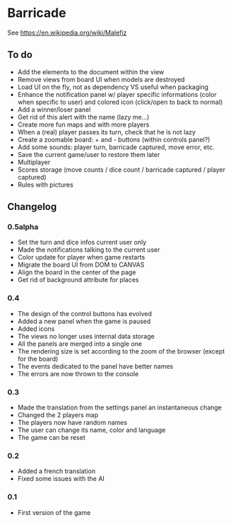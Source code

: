 # Barricade

See https://en.wikipedia.org/wiki/Malefiz


## To do

* Add the elements to the document within the view
* Remove views from board UI when models are destroyed
* Load UI on the fly, not as dependency VS useful when packaging
* Enhance the notification panel w/ player specific informations (color when specific to user) and colored icon (click/open to back to normal)
* Add a winner/loser panel
* Get rid of this alert with the name (lazy me...)
* Create more fun maps and with more players
* When a (real) player passes its turn, check that he is not lazy
* Create a zoomable board: + and - buttons (within controls panel?)
* Add some sounds: player turn, barricade captured, move error, etc.
* Save the current game/user to restore them later
* Multiplayer
* Scores storage (move counts / dice count / barricade captured / player captured)
* Rules with pictures


## Changelog

### 0.5alpha

* Set the turn and dice infos current user only
* Made the notifications talking to the current user
* Color update for player when game restarts
* Migrate the board UI from DOM to CANVAS
* Align the board in the center of the page
* Get rid of background attribute for places


### 0.4

* The design of the control buttons has evolved
* Added a new panel when the game is paused
* Added icons
* The views no longer uses internal data storage
* All the panels are merged into a single one
* The rendering size is set according to the zoom of the browser (except for the board)
* The events dedicated to the panel have better names
* The errors are now thrown to the console


### 0.3

* Made the translation from the settings panel an instantaneous change
* Changed the 2 players map
* The players now have random names
* The user can change its name, color and language
* The game can be reset


### 0.2

* Added a french translation
* Fixed some issues with the AI


### 0.1

* First version of the game
